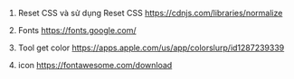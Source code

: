 1. Reset CSS và sử dụng Reset CSS
   https://cdnjs.com/libraries/normalize

2. Fonts
   https://fonts.google.com/

3. Tool get color
   https://apps.apple.com/us/app/colorslurp/id1287239339

4. icon
   https://fontawesome.com/download
